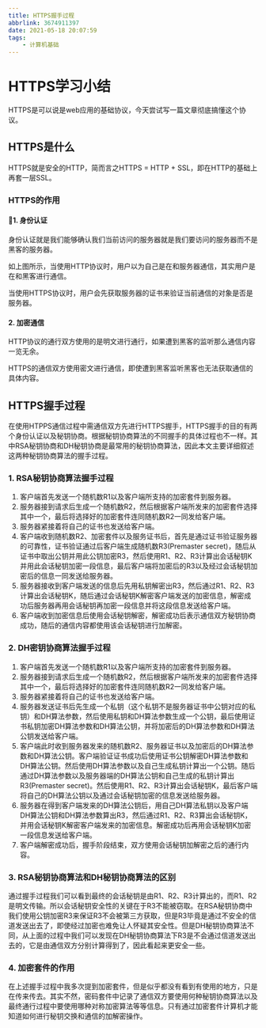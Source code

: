 ```yaml
---
title: HTTPS握手过程
abbrlink: 3674911397
date: 2021-05-18 20:07:59
tags: 
    - 计算机基础
---
```

# HTTPS学习小结

HTTPS是可以说是web应用的基础协议，今天尝试写一篇文章彻底搞懂这个协议。

## HTTPS是什么

HTTPS就是安全的HTTP，简而言之HTTPS = HTTP + SSL，即在HTTP的基础上再套一层SSL。

### HTTPS的作用

#### 1. 身份认证

身份认证就是我们能够确认我们当前访问的服务器就是我们要访问的服务器而不是黑客的服务器。

<BlogImage src="/HTTPS握手过程/HTTP中间人攻击.png" caption="HTTP中间人攻击" />

如上图所示，当使用HTTP协议时，用户以为自己是在和服务器通信，其实用户是在和黑客进行通信。

<BlogImage src="/HTTPS握手过程/HTTPS身份认证.png" caption="HTTPS身份认证" />

当使用HTTPS协议时，用户会先获取服务器的证书来验证当前通信的对象是否是服务器。

#### 2. 加密通信

HTTP协议的通行双方使用的是明文进行通行，如果遭到黑客的监听那么通信内容一览无余。

<BlogImage src="/HTTPS握手过程/HTTP明文通信.png" caption="HTTP明文通信" />

HTTPS的通信双方使用密文进行通信，即使遭到黑客监听黑客也无法获取通信的具体内容。

<BlogImage src="/HTTPS握手过程/HTTPS加密通信.png" caption="HTTPS加密通信" />

## HTTPS握手过程

在使用HTPPS通信过程中需通信双方先进行HTTPS握手，HTTPS握手的目的有两个身份认证以及秘钥协商。根据秘钥协商算法的不同握手的具体过程也不一样。其中RSA秘钥协商和DH秘钥协商是最常用的秘钥协商算法，因此本文主要详细叙述这两种秘钥协商算法的握手过程。

### 1. RSA秘钥协商算法握手过程

1. 客户端首先发送一个随机数R1以及客户端所支持的加密套件到服务器。
2. 服务器接到请求后生成一个随机数R2，然后根据客户端所发来的加密套件选择其中一个，最后将选择好的加密套件连同随机数R2一同发给客户端。
3. 服务器紧接着将自己的证书也发送给客户端。
4. 客户端收到随机数R2、加密套件以及服务证书后，首先是通过证书验证服务器的可靠性，证书验证通过后客户端生成随机数R3(Premaster secret)，随后从证书中取出公钥并用此公钥加密R3，然后使用R1、R2、R3计算出会话秘钥K并用此会话秘钥加密一段信息，最后客户端将加密后的R3以及经过会话秘钥加密后的信息一同发送给服务器。
5. 服务器接收到客户端发送的信息后先用私钥解密出R3，然后通过R1、R2、R3计算出会话秘钥K，随后通过会话秘钥K解密客户端发送的加密信息，解密成功后服务器再用会话秘钥再加密一段信息并将这段信息发送给客户端。
6. 客户端收到加密信息后使用会话秘钥解密，解密成功后表示通信双方秘钥协商成功，随后的通信内容都使用该会话秘钥进行加解密。

### 2. DH密钥协商算法握手过程

1. 客户端首先发送一个随机数R1以及客户端所支持的加密套件到服务器。
2. 服务器接到请求后生成一个随机数R2，然后根据客户端所发来的加密套件选择其中一个，最后将选择好的加密套件连同随机数R2一同发给客户端。
3. 服务器紧接着将自己的证书也发送给客户端。
4. 服务器发送证书后先生成一个私钥（这个私钥不是服务器证书中公钥对应的私钥）和DH算法参数，然后使用私钥和DH算法参数生成一个公钥，最后使用证书私钥加密DH算法参数和DH算法公钥，并将加密后的DH算法参数和DH算法公钥发送给客户端。
5. 客户端此时收到服务器发来的随机数R2、服务器证书以及加密后的DH算法参数和DH算法公钥。客户端验证证书成功后使用证书公钥解密DH算法参数和DH算法公钥。然后使用DH算法参数以及自己生成私钥计算出一个公钥。随后通过DH算法参数以及服务器端的DH算法公钥和自己生成的私钥计算出R3(Premaster secret)。然后使用R1、R2、R3计算出会话秘钥K，最后客户端将自己的DH算法公钥以及通过会话秘钥加密的信息发送给服务器。
6. 服务器在得到客户端发来的DH算法公钥后，用自己DH算法私钥以及客户端DH算法公钥和DH算法参数算出R3，然后通过R1、R2、R3算出会话秘钥K，并用会话秘钥K解密客户端发来的加密信息。解密成功后再用会话秘钥K加密一段信息发送给客户端。
7. 客户端解密成功后，握手阶段结束，双方使用会话秘钥加解密之后的通行内容。

### 3. RSA秘钥协商算法和DH秘钥协商算法的区别

通过握手过程我们可以看到最终的会话秘钥是由R1、R2、R3计算出的，而R1、R2是明文传输。所以会话秘钥安全性的关键在于R3不能被窃取。在RSA秘钥协商中我们使用公钥加密R3来保证R3不会被第三方获取，但是R3毕竟是通过不安全的信道发送出去了，即使经过加密也难免让人怀疑其安全性。但是DH秘钥协商算法不同，从上面的过程中我们可以发现在DH秘钥协商算法下R3是不会通过信道发送出去的，它是由通信双方分别计算得到了，因此看起来更安全一些。

### 4. 加密套件的作用

在上述握手过程中我多次提到加密套件，但是似乎都没有看到有使用的地方，只是在传来传去。其实不然，密码套件中记录了通信双方要使用何种秘钥协商算法以及最终通行过程中要使用哪种对称加密算法等等信息。只有通过加密套件计算机才能知道如何进行秘钥交换和通信的加解密操作。
